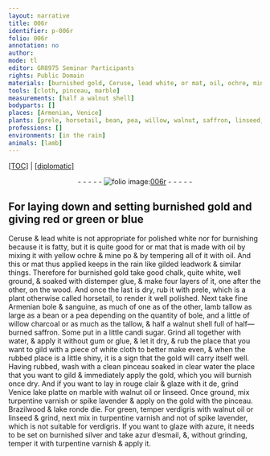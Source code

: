```yaml
---
layout: narrative
title: 006r
identifier: p-006r
folio: 006r
annotation: no
author:
mode: tl
editor: GR8975 Seminar Participants
rights: Public Domain
materials: [burnished gold, Ceruse, lead white, or mat, oil, ochre, mine, gilded leadwork, good chalk, quite white, well ground, distemper glue, wood, prele, horsetail, fine Armenian bole, sanguine, lamb tallow, bean, pea, bole, willow charcoal, tallow, saffron, candi sugar, water, gum, glue, gold, clear water, rouge clair, Venice lake platte, marble, walnut oil, linseed, turpentine varnish or spike lavender, Brazilwood, lake ronde, verdigris, turpentine varnish and not of spike lavender, azure, burnished silver, azur d’esmail, turpentine varnish]
tools: [cloth, pinceau, marble]
measurements: [half a walnut shell]
bodyparts: []
places: [Armenian, Venice]
plants: [prele, horsetail, bean, pea, willow, walnut, saffron, linseed, spike lavender, Brazilwood, walnut oil]
professions: []
environments: [in the rain]
animals: [lamb]
---
```


<p><a href="{{ site.baseurl }}/translation/">[TOC]</a> | <a href="{{ site.baseurl }}/texts/p-006r_tc/">[diplomatic]</a></p><div class="folio" align="center">- - - - - <a href="http://gallica.bnf.fr/ark:/12148/btv1b10500001g/f17.image" target="_blank"><img src="https://cu-mkp.github.io/2017-workshop-edition/assets/photo-icon.png" alt="folio image: " style="display:inline-block; margin-bottom:-3px;"/>006r</a> - - - - - </div>  
  

## For laying down and setting <span class="m">burnished gold</span> and giving red or green or blue

 
 <span class="m">Ceruse</span> & <span class="m">lead white</span> is not appropriate for polished white nor for burnishing because it is fatty, but it is quite good for <span class="m">or mat</span> that is made with <span class="m">oil</span> by mixing it with yellow <span class="m">ochre</span> & <span class="m">mine</span> <span class="del">po</span> & by tempering all of it with <span class="m">oil</span>. And this <span class="m">or mat</span> thus applied keeps <span class="env">in the rain</span> like <span class="m">gilded leadwork</span> & similar things. Therefore for <span class="m">burnished gold</span> take <span class="m">good chalk, quite white, well ground</span>, & soaked with <span class="m">distemper glue</span>, & make four layers of it, one after the other, on the <span class="m">wood</span>. And once the last is dry, rub it with <span class="m"><span class="pa">prele</span></span>, which is a plant otherwise called <span class="m"><span class="pa">horsetail</span></span>, to render it well polished. Next take <span class="m">fine <span class="pl">Armenian </span>bole</span> & <span class="m">sanguine</span>, as much of one as of the other, <span class="m"><span class="al">lamb </span>tallow</span> as large as a <span class="m"><span class="pa">bean</span></span> or a <span class="m"><span class="pa">pea</span></span> depending on the quantity of <span class="m">bole</span>, and a little of <span class="m"><span class="pa">willow</span> charcoal</span> or as much as the <span class="m">tallow</span>, & <span class="ms">half a <span class="pa">walnut</span> shell</span> full of half—burned <span class="m"><span class="pa">saffron</span></span>. Some put in a little <span class="m">candi sugar</span>. Grind all together with <span class="m">water</span>, & apply it without <span class="m">gum</span> or <span class="m">glue</span>, & let it dry, & rub the place that you want to gild with a piece of white <span class="tl">cloth</span> to better make even, & when the rubbed place is a little shiny, it is a sign that the <span class="m">gold</span> will carry itself well. Having rubbed, wash with a clean <span class="tl">pinceau</span> soaked in <span class="m">clear water</span> the place that you want to gild & immediately apply the <span class="m">gold</span>, which you will burnish once dry. And if you want to lay in <span class="m">rouge clair</span> & glaze with it <span class="del">de</span>, grind <span class="m"><span class="pl">Venice </span>lake platte</span> on <span class="tl"><span class="m">marble</span></span> with <span class="m"><span class="pa">walnut</span> oil</span> or <span class="m"><span class="pa">linseed</span></span>. Once ground, mix <span class="m">turpentine varnish or <span class="pa">spike lavender</span></span> & apply on the <span class="m">gold</span> with the <span class="tl">pinceau</span>. <span class="m"><span class="pa">Brazilwood</span></span> & <span class="m">lake ronde</span> die. For green, temper <span class="m">verdigris</span> with <span class="m"><span class="pa">walnut oil</span></span> or <span class="m"><span class="pa">linseed</span></span> & grind, next mix in <span class="m">turpentine varnish and not of <span class="pa">spike lavender</span></span>, which is not suitable for <span class="m">verdigris</span>. If you want to glaze with <span class="m">azure</span>, it needs to be set on <span class="m">burnished silver</span> and take <span class="m">azur d’esmail</span>, &, without grinding, temper it with <span class="m">turpentine varnish</span> & apply it. 
 
